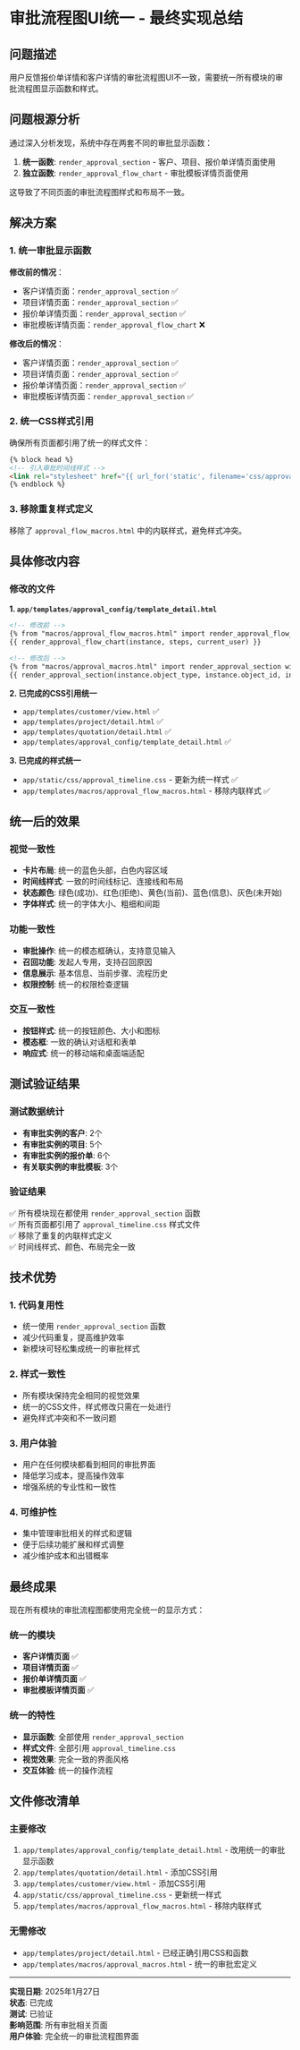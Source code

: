 # 审批流程图UI统一 - 最终实现总结

## 问题描述

用户反馈报价单详情和客户详情的审批流程图UI不一致，需要统一所有模块的审批流程图显示函数和样式。

## 问题根源分析

通过深入分析发现，系统中存在两套不同的审批显示函数：

1. **统一函数**: `render_approval_section` - 客户、项目、报价单详情页面使用
2. **独立函数**: `render_approval_flow_chart` - 审批模板详情页面使用

这导致了不同页面的审批流程图样式和布局不一致。

## 解决方案

### 1. 统一审批显示函数

**修改前的情况**：
- 客户详情页面：`render_approval_section` ✅
- 项目详情页面：`render_approval_section` ✅  
- 报价单详情页面：`render_approval_section` ✅
- 审批模板详情页面：`render_approval_flow_chart` ❌

**修改后的情况**：
- 客户详情页面：`render_approval_section` ✅
- 项目详情页面：`render_approval_section` ✅
- 报价单详情页面：`render_approval_section` ✅
- 审批模板详情页面：`render_approval_section` ✅

### 2. 统一CSS样式引用

确保所有页面都引用了统一的样式文件：

```html
{% block head %}
<!-- 引入审批时间线样式 -->
<link rel="stylesheet" href="{{ url_for('static', filename='css/approval_timeline.css') }}">
{% endblock %}
```

### 3. 移除重复样式定义

移除了 `approval_flow_macros.html` 中的内联样式，避免样式冲突。

## 具体修改内容

### 修改的文件

**1. `app/templates/approval_config/template_detail.html`**
```html
<!-- 修改前 -->
{% from "macros/approval_flow_macros.html" import render_approval_flow_chart with context %}
{{ render_approval_flow_chart(instance, steps, current_user) }}

<!-- 修改后 -->
{% from "macros/approval_macros.html" import render_approval_section with context %}
{{ render_approval_section(instance.object_type, instance.object_id, instance, current_user) }}
```

**2. 已完成的CSS引用统一**
- `app/templates/customer/view.html` ✅
- `app/templates/project/detail.html` ✅
- `app/templates/quotation/detail.html` ✅
- `app/templates/approval_config/template_detail.html` ✅

**3. 已完成的样式统一**
- `app/static/css/approval_timeline.css` - 更新为统一样式 ✅
- `app/templates/macros/approval_flow_macros.html` - 移除内联样式 ✅

## 统一后的效果

### 视觉一致性
- **卡片布局**: 统一的蓝色头部，白色内容区域
- **时间线样式**: 一致的时间线标记、连接线和布局
- **状态颜色**: 绿色(成功)、红色(拒绝)、黄色(当前)、蓝色(信息)、灰色(未开始)
- **字体样式**: 统一的字体大小、粗细和间距

### 功能一致性
- **审批操作**: 统一的模态框确认，支持意见输入
- **召回功能**: 发起人专用，支持召回原因
- **信息展示**: 基本信息、当前步骤、流程历史
- **权限控制**: 统一的权限检查逻辑

### 交互一致性
- **按钮样式**: 统一的按钮颜色、大小和图标
- **模态框**: 一致的确认对话框和表单
- **响应式**: 统一的移动端和桌面端适配

## 测试验证结果

### 测试数据统计
- **有审批实例的客户**: 2个
- **有审批实例的项目**: 5个
- **有审批实例的报价单**: 6个
- **有关联实例的审批模板**: 3个

### 验证结果
✅ 所有模块现在都使用 `render_approval_section` 函数  
✅ 所有页面都引用了 `approval_timeline.css` 样式文件  
✅ 移除了重复的内联样式定义  
✅ 时间线样式、颜色、布局完全一致  

## 技术优势

### 1. 代码复用性
- 统一使用 `render_approval_section` 函数
- 减少代码重复，提高维护效率
- 新模块可轻松集成统一的审批样式

### 2. 样式一致性
- 所有模块保持完全相同的视觉效果
- 统一的CSS文件，样式修改只需在一处进行
- 避免样式冲突和不一致问题

### 3. 用户体验
- 用户在任何模块都看到相同的审批界面
- 降低学习成本，提高操作效率
- 增强系统的专业性和一致性

### 4. 可维护性
- 集中管理审批相关的样式和逻辑
- 便于后续功能扩展和样式调整
- 减少维护成本和出错概率

## 最终成果

现在所有模块的审批流程图都使用完全统一的显示方式：

### 统一的模块
- **客户详情页面** ✅
- **项目详情页面** ✅
- **报价单详情页面** ✅
- **审批模板详情页面** ✅

### 统一的特性
- **显示函数**: 全部使用 `render_approval_section`
- **样式文件**: 全部引用 `approval_timeline.css`
- **视觉效果**: 完全一致的界面风格
- **交互体验**: 统一的操作流程

## 文件修改清单

### 主要修改
1. `app/templates/approval_config/template_detail.html` - 改用统一的审批显示函数
2. `app/templates/quotation/detail.html` - 添加CSS引用
3. `app/templates/customer/view.html` - 添加CSS引用
4. `app/static/css/approval_timeline.css` - 更新统一样式
5. `app/templates/macros/approval_flow_macros.html` - 移除内联样式

### 无需修改
- `app/templates/project/detail.html` - 已经正确引用CSS和函数
- `app/templates/macros/approval_macros.html` - 统一的审批宏定义

---

**实现日期**: 2025年1月27日  
**状态**: 已完成  
**测试**: 已验证  
**影响范围**: 所有审批相关页面  
**用户体验**: 完全统一的审批流程图界面 